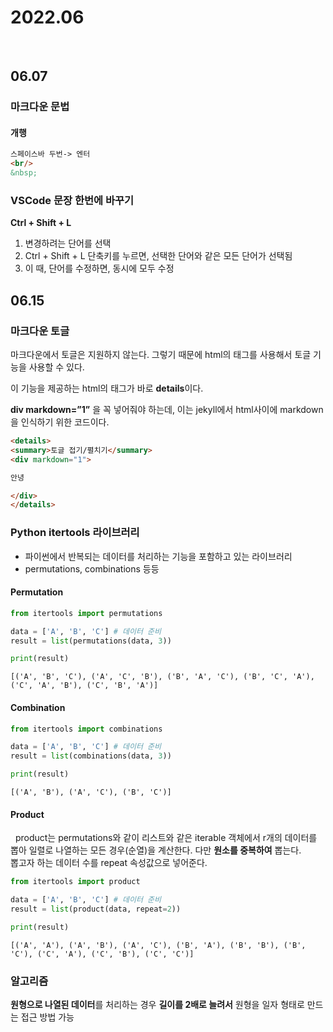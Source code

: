 # 2022.06
&nbsp;
## 06.07
### 마크다운 문법
#### 개행
```Markdown
스페이스바 두번-> 엔터
<br/>
&nbsp;
```

### VSCode 문장 한번에 바꾸기
**Ctrl + Shift + L**  
1. 변경하려는 단어를 선택
2. Ctrl + Shift + L 단축키를 누르면, 선택한 단어와 같은 모든 단어가 선택됨
3. 이 때, 단어를 수정하면, 동시에 모두 수정

## 06.15
### 마크다운 토글
마크다운에서 토글은 지원하지 않는다.
그렇기 때문에 html의 태그를 사용해서 토글 기능을 사용할 수 있다.

이 기능을 제공하는 html의 태그가 바로 **details**이다. 

**div markdown=”1”** 을 꼭 넣어줘야 하는데, 이는  jekyll에서 html사이에 markdown을 인식하기 위한 코드이다.

```html
<details>
<summary>토글 접기/펼치기</summary>
<div markdown="1">

안녕

</div>
</details>
```

### Python itertools 라이브러리
- 파이썬에서 반복되는 데이터를 처리하는 기능을 포함하고 있는 라이브러리
- permutations, combinations 등등
#### Permutation
```python
from itertools import permutations

data = ['A', 'B', 'C'] # 데이터 준비
result = list(permutations(data, 3))

print(result)
```
    [('A', 'B', 'C'), ('A', 'C', 'B'), ('B', 'A', 'C'), ('B', 'C', 'A'), ('C', 'A', 'B'), ('C', 'B', 'A')]

#### Combination
```python
from itertools import combinations

data = ['A', 'B', 'C'] # 데이터 준비
result = list(combinations(data, 3))

print(result)
```
    [('A', 'B'), ('A', 'C'), ('B', 'C')]
#### Product
&nbsp; product는 permutations와 같이 리스트와 같은 iterable 객체에서 r개의 데이터를 뽑아 일렬로 나열하는 모든 경우(순열)을 계산한다.
다만 **원소를 중복하여** 뽑는다.  
뽑고자 하는 데이터 수를 repeat 속성값으로 넣어준다.
```python
from itertools import product

data = ['A', 'B', 'C'] # 데이터 준비
result = list(product(data, repeat=2))

print(result)
```
    [('A', 'A'), ('A', 'B'), ('A', 'C'), ('B', 'A'), ('B', 'B'), ('B', 'C'), ('C', 'A'), ('C', 'B'), ('C', 'C')]

### 알고리즘
**원형으로 나열된 데이터**를 처리하는 경우 **길이를 2배로 늘려서** 원형을 일자 형태로 만드는 접근 방법 가능